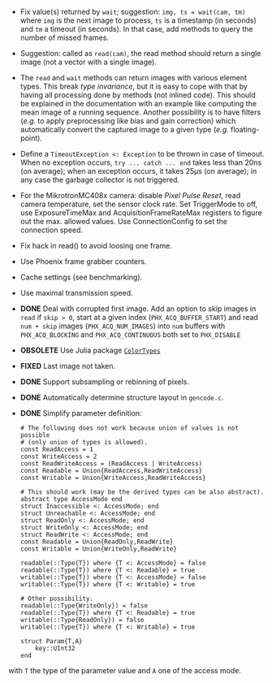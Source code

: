 - Fix value(s) returned by `wait`; suggestion:  `img, ts = wait(cam, tm)` where
  `img` is the next image to process, `ts` is a timestamp (in seconds) and `tm`
  a timeout (in seconds).  In that case, add methods to query the number of missed
  frames.

- Suggestion: called as `read(cam)`, the read method should return a single
  image (not a vector with a single image).

- The `read` and `wait` methods can return images with various element types.
  This break *type invariance*, but it is easy to cope with that by having all
  processing done by methods (not inlined code).  This should be explained in
  the documentation with an example like computing the mean image of a running
  sequence.  Another possibility is to have filters (*e.g.* to apply
  preprocessing like bias and gain correction) which automatically convert the
  captured image to a given type (*e.g.* floating-point).

- Define a `TimeoutException <: Exception` to be thrown in case of timeout.
  When no exception occurs, `try ... catch ... end` takes less than 20ns (on
  average); when an exception occurs, it takes 25µs (on average); in any case
  the garbage collector is not triggered.

- For the MikrotronMC408x camera: disable *Pixel Pulse Reset*, read camera
  temperature, set the sensor clock rate. Set TriggerMode to off, use
  ExposureTimeMax and AcquisitionFrameRateMax registers to figure out the
  max. allowed values.  Use ConnectionConfig to set the connection speed.

- Fix hack in read() to avoid loosing one frame.

- Use Phoenix frame grabber counters.

- Cache settings (see benchmarking).

- Use maximal transmission speed.

- **DONE** Deal with corrupted first image.  Add an option to skip images in
  `read` if `skip > 0`, start at a given index (`PHX_ACQ_BUFFER_START`) and
  read `num + skip` images (`PHX_ACQ_NUM_IMAGES`) into `num` buffers with
  `PHX_ACQ_BLOCKING` and `PHX_ACQ_CONTINUOUS` both set to `PHX_DISABLE`

- **OBSOLETE** Use Julia package
  [`ColorTypes`](https://github.com/JuliaGraphics/ColorTypes.jl)

- **FIXED** Last image not taken.

- **DONE** Support subsampling or rebinning of pixels.

- **DONE** Automatically determine structure layout in `gencode.c`.

- **DONE** Simplify parameter definition:

  ````
  # The following does not work because union of values is not possible
  # (only union of types is allowed).
  const ReadAccess = 1
  const WriteAccess = 2
  const ReadWriteAccess = (ReadAccess | WriteAccess)
  const Readable = Union{ReadAccess,ReadWriteAccess}
  const Writable = Union{WriteAccess,ReadWriteAccess}

  # This should work (may be the derived types can be also abstract).
  abstract type AccessMode end
  struct Inaccessible <: AccessMode; end
  struct Unreachable <: AccessMode; end
  struct ReadOnly <: AccessMode; end
  struct WriteOnly <: AccessMode; end
  struct ReadWrite <: AccessMode; end
  const Readable = Union{ReadOnly,ReadWrite}
  const Writable = Union{WriteOnly,ReadWrite}

  readable(::Type{T}) where {T <: AccessMode} = false
  readable(::Type{T}) where {T <: Readable} = true
  writable(::Type{T}) where {T <: AccessMode} = false
  writable(::Type{T}) where {T <: Writable} = true

  # Other possibility.
  readable(::Type{WriteOnly}) = false
  readable(::Type{T}) where {T <: Readable} = true
  writable(::Type{ReadOnly}) = false
  writable(::Type{T}) where {T <: Writable} = true

  struct Param{T,A}
      key::UInt32
  end
  ````

with `T` the type of the parameter value and `A` one of the access mode.

